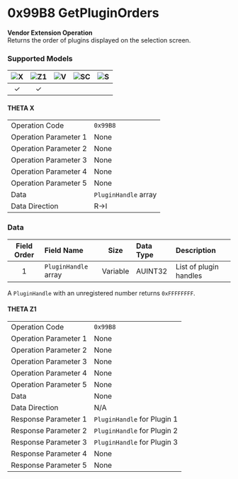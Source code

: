 # 0x99B8 GetPluginOrders

**Vendor Extension Operation**  
Returns the order of plugins displayed on the selection screen.  

### Supported Models
| ![X](https://img.shields.io/badge/X-purple) | ![Z1](https://img.shields.io/badge/Z1-blue) | ![V](https://img.shields.io/badge/V-green) | ![SC](https://img.shields.io/badge/SC-orange) | ![S](https://img.shields.io/badge/S-red) |
|:-:|:-:|:-:|:-:|:-:|
| ✓ | ✓ |   |   |   |

#### THETA X

| | |
|:--|:--|
| Operation Code | `0x99B8` |
| Operation Parameter 1 | None |
| Operation Parameter 2 | None |
| Operation Parameter 3 | None |
| Operation Parameter 4 | None |
| Operation Parameter 5 | None |
| Data | `PluginHandle` array |
| Data Direction | R->I |

### Data

| Field Order | Field Name | Size | Data Type | Description |
|:-:|:--|:-:|:--|:--|
| 1 | `PluginHandle` array | Variable | AUINT32 | List of plugin handles |

A `PluginHandle` with an unregistered number returns `0xFFFFFFFF`.  

#### THETA Z1

| | |
|:--|:--|
| Operation Code | `0x99B8` |
| Operation Parameter 1 | None |
| Operation Parameter 2 | None |
| Operation Parameter 3 | None |
| Operation Parameter 4 | None |
| Operation Parameter 5 | None |
| Data | None |
| Data Direction | N/A |
| Response Parameter 1 | `PluginHandle` for Plugin 1 |
| Response Parameter 2 | `PluginHandle` for Plugin 2 |
| Response Parameter 3 | `PluginHandle` for Plugin 3 |
| Response Parameter 4 | None |
| Response Parameter 5 | None |
